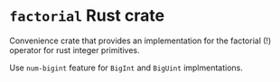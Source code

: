 # `factorial` Rust crate
Convenience crate that provides an implementation for the factorial (!) operator
for rust integer primitives.

Use `num-bigint` feature for `BigInt` and `BigUint` implmentations.
